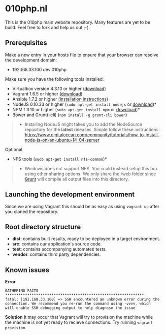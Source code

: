 010php.nl
===================
This is the 010php main website repository. Many features are yet to be build.  Feel free to fork and help us out ;-).

Prerequisites
-------------
Make a new entry in your hosts file to ensure that your browser can resolve the development domain:

 - 192.168.33.100	dev.010php

Make sure you have the following tools installed:

 - Virtualbox version 4.3.10 or higher ([download](https://www.virtualbox.org/wiki/Downloads))
 - Vagrant 1.6.5 or higher ([download](https://www.vagrantup.com/downloads.html))
 - Ansible 1.7.2 or higher ([installation instructions](http://docs.ansible.com/intro_installation.html))
 - NodeJS 0.10.33 or higher (`sudo apt-get install nodejs` or [download](http://nodejs.org/))*
 - NPM 1.3.10 or higher (`sudo apt-get install npm` or [download](http://nodejs.org/))*
 - Bower and Grunt(-cli) (`npm install -g grunt-cli bower`)

> * Installing NodeJS might takes you to add the NodeSource repository for the **latest** releases. Simple follow these instructions: https://www.digitalocean.com/community/tutorials/how-to-install-node-js-on-an-ubuntu-14-04-server 

Optional

 - NFS tools (`sudo apt-get install nfs-common`)*

> * Windows does not support NFS. You could instead setup this box using other sharing options. We only share the /web folder since [Grunt](http://gruntjs.com/) will compile all output files into this directory.


Launching the development environment
-------
Since we are using Vagrant this should be as easy as using `vagrant up` after you cloned the repository.

Root directory structure
-------
 - **dist**: contains built results, ready to be deployed in a target environment.
 - **src**: contains our application's source code.
 - **test**: contains accompanying automated tests.
 - **vendor**: contains third party dependencies.

Known issues
-------

**Error**

    GATHERING FACTS *************************************************************** 
    fatal: [192.168.33.100] => SSH encountered an unknown error during the connection. We recommend you re-run the command using -vvvv, which will enable SSH debugging output to help diagnose the issue
**Solution**
It may occur that Vagrant will try to provision the machine while the machine is not yet ready to recieve connections. Try running `vagrant provision`.
